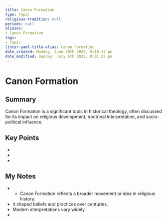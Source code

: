 ```yaml
---
title: Canon Formation
type: Topic
religious-tradition: null
periods: null
aliases:
- Canon Formation
tags:
- Topic
linter-yaml-title-alias: Canon Formation
date_created: Monday, June 30th 2025, 9:18:17 pm
date_modified: Sunday, July 6th 2025, 9:01:25 pm
---
```


# Canon Formation

## Summary
Canon Formation is a significant topic in historical theology, often discussed for its impact on religious development, doctrinal interpretation, and socio-political influence.

## Key Points
- 
- 
- 

## My Notes
- - Canon Formation reflects a broader movement or idea in religious history.
- It shaped beliefs and practices over centuries.
- Modern interpretations vary widely.
- 